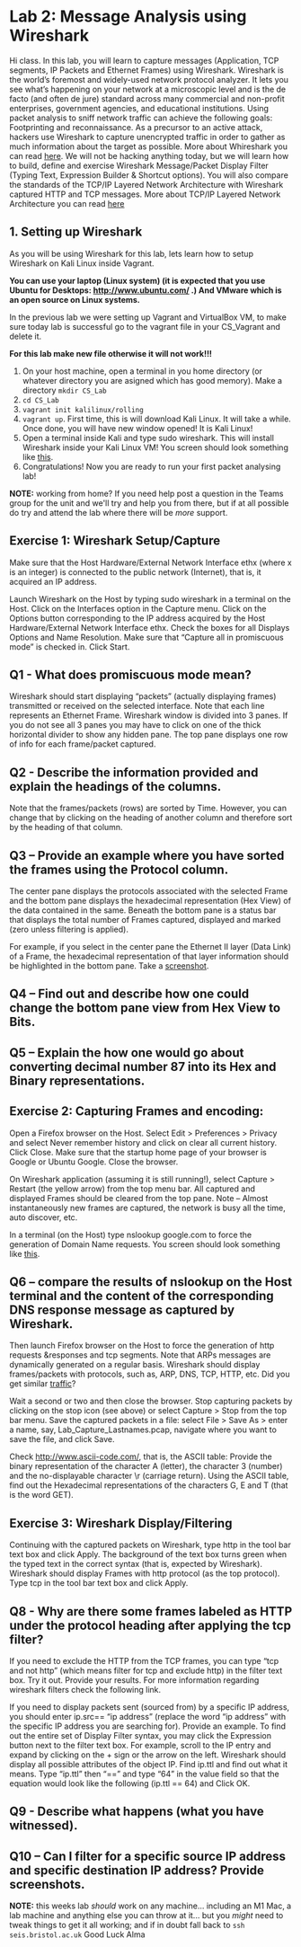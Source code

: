# Lab 2: Message Analysis using Wireshark

Hi class. In this lab, you will learn to capture messages (Application, TCP segments, IP Packets and Ethernet Frames) using Wireshark. Wireshark is the world’s foremost and widely-used network protocol analyzer. It lets you see what’s happening on your network at a microscopic level and is the de facto (and often de jure) standard across many commercial and non-profit enterprises, government agencies, and educational institutions. Using packet analysis to sniff network traffic can achieve the following goals: Footprinting and reconnaissance. As a precursor to an active attack, hackers use Wireshark to capture unencrypted traffic in order to gather as much information about the target as possible. More about Whireshark you can read [here](https://www.wireshark.org/#:~:text=About%20Wireshark&text=Wireshark%20is%20the%20world's%20foremost,government%20agencies%2C%20and%20educational%20institutions.). 
We will not be hacking anything today, but we will learn how to build, define and exercise Wireshark Message/Packet Display Filter (Typing Text, Expression Builder & Shortcut options). You will also compare the standards of the TCP/IP Layered Network Architecture with Wireshark captured HTTP and TCP messages. More about TCP/IP Layered Network Architecture you can read [here](https://docs.oracle.com/cd/E19683-01/806-4075/ipov-10/index.html)

## 1. Setting up Wireshark
As you will be using Wireshark for this lab, lets learn how to setup Wireshark on Kali Linux inside Vagrant. 

**You can use your laptop (Linux system) (it is expected that you use Ubuntu for Desktops: http://www.ubuntu.com/ .) And VMware which is an open source on Linux systems.**

In the previous lab we were setting up Vagrant and VirtualBox VM, to make sure today lab is successful go to the vagrant file in your CS_Vagrant and delete it. 

**For this lab make new file otherwise it will not work!!!**

1. On your host machine, open a terminal in you home directory (or whatever directory you are asigned which has good memory). Make a directory `mkdir CS_Lab`
2. `cd CS_Lab` 
3. `vagrant init kalilinux/rolling`  
4. `vagrant up`. First time, this is will download Kali Linux. It will take a while. Once done, you will have new window opened! It is Kali Linux! 
5. Open a terminal inside Kali and type sudo wireshark. This will install Wireshark inside your Kali Linux VM! You screen should look something like [this](https://github.com/cs-uob/COMS20012/blob/master/docs/materials/Selection_001.png).
6. Congratulations! Now you are ready to run your first packet analysing lab!

**NOTE:** working from home?  If you need help post a question in the
Teams group for the unit and we'll try and help you from there, but if
at all possible do try and attend the lab where there will be *more* support. 

## Exercise 1: Wireshark Setup/Capture

Make sure that the Host Hardware/External Network Interface ethx (where x is an integer) is connected to the public network (Internet), that is, it acquired an IP address.

Launch Wireshark on the Host by typing sudo wireshark in a terminal on the Host. Click on the Interfaces option in the Capture menu. Click on the Options button corresponding to the IP address acquired by the Host Hardware/External Network Interface ethx.
Check the boxes for all Displays Options and Name Resolution. Make sure that “Capture all in promiscuous mode” is checked in. Click Start.

## Q1 - What does promiscuous mode mean?
Wireshark should start displaying “packets” (actually displaying frames) transmitted or received on the selected interface. Note that each line represents an Ethernet Frame. Wireshark window is divided into 3 panes. If you do not see all 3 panes you may have to click on one of the thick horizontal divider to show any hidden pane. The top pane displays one row of info for each frame/packet captured.

## Q2 - Describe the information provided and explain the headings of the columns.
Note that the frames/packets (rows) are sorted by Time. However, you can change that by clicking on the heading of another column and therefore sort by the heading of that column.

## Q3 – Provide an example where you have sorted the frames using the Protocol column.
The center pane displays the protocols associated with the selected Frame and the bottom pane displays the hexadecimal representation (Hex View) of the data contained in the same. Beneath the bottom pane is a status bar that displays the total number of Frames captured, displayed and marked (zero unless filtering is applied).

For example, if you select in the center pane the Ethernet II layer (Data Link) of a Frame, the hexadecimal representation of that layer information should be highlighted in the bottom pane. Take a [screenshot](https://github.com/cs-uob/COMS20012/blob/master/docs/materials/ScreenshotDNS.png).

## Q4 – Find out and describe how one could change the bottom pane view from Hex View to Bits.
## Q5 – Explain the how one would go about converting decimal number 87 into its Hex and Binary representations.

## Exercise 2: Capturing Frames and encoding:
Open a Firefox browser on the Host. Select Edit > Preferences > Privacy and select Never remember history and click on clear all current history. Click Close. Make sure that the startup home page of your browser is Google or Ubuntu Google. Close the browser.

On Wireshark application (assuming it is still running!), select Capture > Restart (the yellow arrow) from the top menu bar. All captured and displayed Frames should be cleared from the top pane. Note – Almost instantaneously new frames are captured, the network is busy all the time, auto discover, etc.

In a terminal (on the Host) type nslookup google.com to force the generation of Domain Name requests. You screen should look something like [this](https://github.com/cs-uob/COMS20012/blob/master/docs/materials/Screenshot_2023-02-05_10-20-57.png).

## Q6 – compare the results of nslookup on the Host terminal and the content of the corresponding DNS response message as captured by Wireshark.

Then launch Firefox browser on the Host to force the generation of http requests &responses and tcp segments. Note that ARPs messages are dynamically generated on a regular basis. Wireshark should display frames/packets with protocols, such as, ARP, DNS, TCP, HTTP, etc. Did you get similar [traffic](https://github.com/cs-uob/COMS20012/blob/master/docs/materials/Selection_003.png)? 

Wait a second or two and then close the browser. Stop capturing packets by clicking on the stop icon (see above) or select Capture > Stop from the top bar menu. Save the captured packets in a file: select File > Save As > enter a name, say, Lab_Capture_Lastnames.pcap, navigate where you want to save the file, and click Save.

Check http://www.ascii-code.com/, that is, the ASCII table:
Provide the binary representation of the character A (letter), the character 3 (number) and the no-displayable character \r (carriage return).
Using the ASCII table, find out the Hexadecimal representations of the characters G, E and T (that is the word GET).

## Exercise 3: Wireshark Display/Filtering
Continuing with the captured packets on Wireshark, type http in the tool bar text box and click Apply. The background of the text box turns green when the typed text in the correct syntax (that is, expected by Wireshark). Wireshark should display Frames with http protocol (as the top protocol).
Type tcp in the tool bar text box and click Apply.

## Q8 - Why are there some frames labeled as HTTP under the protocol heading after applying the tcp filter?
If you need to exclude the HTTP from the TCP frames, you can type “tcp and not http” (which means filter for tcp and exclude http) in the filter text box. Try it out. Provide your results. For more information regarding wireshark filters check the following link.

If you need to display packets sent (sourced from) by a specific IP address, you should enter ip.src== “ip address” (replace the word “ip address” with the specific IP address you are searching for). Provide an example.
To find out the entire set of Display Filter syntax, you may click the Expression button next to the filter text box. For example, scroll to the IP entry and expand by clicking on the + sign or the arrow on the left. Wireshark should display all possible attributes of the object IP. Find ip.ttl and find out what it means. Type “ip.ttl” then “==” and type “64” in the value field so that the equation would look like the following (ip.ttl == 64) and Click OK.
## Q9 - Describe what happens (what you have witnessed).
## Q10 – Can I filter for a specific source IP address and specific destination IP address? Provide screenshots.

**NOTE:** this weeks lab *should* work on any machine... including
an M1 Mac, a lab machine and anything else you can throw at it... but
you *might* need to tweak things to get it all working; and if in
doubt fall back to `ssh seis.bristol.ac.uk`
Good Luck
Alma

